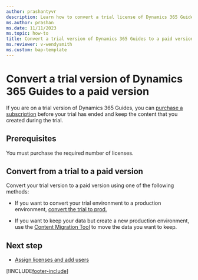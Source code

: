 ```yaml
---
author: prashantyvr
description: Learn how to convert a trial license of Dynamics 365 Guides to a paid license
ms.author: prashan
ms.date: 11/11/2023
ms.topic: how-to
title: Convert a trial version of Dynamics 365 Guides to a paid version
ms.reviewer: v-wendysmith
ms.custom: bap-template
---
```


# Convert a trial version of Dynamics 365 Guides to a paid version

If you are on a trial version of Dynamics 365 Guides, you can [purchase a subscription](buy-guides.md) before your trial has ended and keep the content that you created during the trial.

## Prerequisites

You must purchase the required number of licenses.

## Convert from a trial to a paid version

Convert your trial version to a paid version using one of the following methods:

- If you want to convert your trial environment to a production environment, [convert the trial to prod.](/power-platform/admin/trial-environments#convert-either-type-of-trial-environment-to-a-production-environment)

- If you want to keep your data but create a new production environment, use the [Content Migration Tool](migrate.md) to move the data you want to keep.

## Next step

- [Assign licenses and add users](add-users.md)

[!INCLUDE[footer-include](../includes/footer-banner.md)]